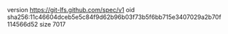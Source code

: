 version https://git-lfs.github.com/spec/v1
oid sha256:11c46604dceb5e5c84f9d62b96b03f73b5f6bb715e3407029a2b70f114566d52
size 7017
